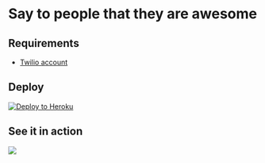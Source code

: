 # Say to people that they are awesome

## Requirements

- [Twilio account][1]

## Deploy

[![Deploy to Heroku](https://www.herokucdn.com/deploy/button.png)](https://heroku.com/deploy)

## See it in action

![](http://cl.ly/image/0k1l0E0s0L3g/Screen%20Shot%202014-10-04%20at%201.06.07%20AM.png)


[1]: https://www.twilio.com/try-twilio

